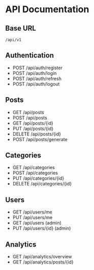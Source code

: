 # API Documentation

## Base URL
`/api/v1`

## Authentication
- POST /api/auth/register
- POST /api/auth/login
- POST /api/auth/refresh
- POST /api/auth/logout

## Posts
- GET /api/posts
- POST /api/posts
- GET /api/posts/{id}
- PUT /api/posts/{id}
- DELETE /api/posts/{id}
- POST /api/posts/generate

## Categories
- GET /api/categories
- POST /api/categories
- PUT /api/categories/{id}
- DELETE /api/categories/{id}

## Users
- GET /api/users/me
- PUT /api/users/me
- GET /api/users (admin)
- PUT /api/users/{id} (admin)

## Analytics
- GET /api/analytics/overview
- GET /api/analytics/posts/{id} 
